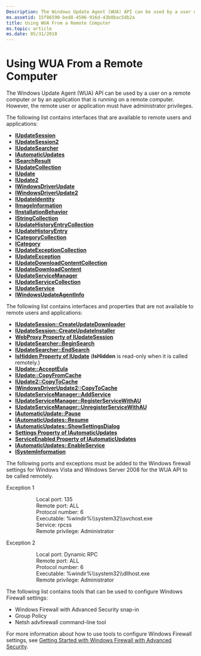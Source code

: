 ```yaml
---
Description: The Windows Update Agent (WUA) API can be used by a user on a remote computer or by an application that is running on a remote computer. However, the remote user or application must have administrator privileges.
ms.assetid: 15f86590-bed8-4506-916d-43b0bac5db2a
title: Using WUA From a Remote Computer
ms.topic: article
ms.date: 05/31/2018
---
```


# Using WUA From a Remote Computer

The Windows Update Agent (WUA) API can be used by a user on a remote computer or by an application that is running on a remote computer. However, the remote user or application must have administrator privileges.

The following list contains interfaces that are available to remote users and applications:

-   [**IUpdateSession**](/windows/desktop/api/Wuapi/nn-wuapi-iupdatesession)
-   [**IUpdateSession2**](/windows/desktop/api/Wuapi/nn-wuapi-iupdatesession2)
-   [**IUpdateSearcher**](/windows/desktop/api/Wuapi/nn-wuapi-iupdatesearcher)
-   [**IAutomaticUpdates**](/windows/desktop/api/Wuapi/nn-wuapi-iautomaticupdates)
-   [**ISearchResult**](/windows/desktop/api/Wuapi/nn-wuapi-isearchresult)
-   [**IUpdateCollection**](/windows/desktop/api/Wuapi/nn-wuapi-iupdatecollection)
-   [**IUpdate**](/windows/desktop/api/Wuapi/nn-wuapi-iupdate)
-   [**IUpdate2**](/windows/desktop/api/Wuapi/nn-wuapi-iupdate2)
-   [**IWindowsDriverUpdate**](/windows/desktop/api/Wuapi/nn-wuapi-iwindowsdriverupdate)
-   [**IWindowsDriverUpdate2**](/windows/desktop/api/Wuapi/nn-wuapi-iwindowsdriverupdate2)
-   [**IUpdateIdentity**](/windows/desktop/api/Wuapi/nn-wuapi-iupdateidentity)
-   [**IImageInformation**](/windows/desktop/api/Wuapi/nn-wuapi-iimageinformation)
-   [**IInstallationBehavior**](/windows/desktop/api/Wuapi/nn-wuapi-iinstallationbehavior)
-   [**IStringCollection**](/windows/desktop/api/Wuapi/nn-wuapi-istringcollection)
-   [**IUpdateHistoryEntryCollection**](/windows/desktop/api/Wuapi/nn-wuapi-iupdatehistoryentrycollection)
-   [**IUpdateHistoryEntry**](/windows/desktop/api/Wuapi/nn-wuapi-iupdatehistoryentry)
-   [**ICategoryCollection**](/windows/desktop/api/Wuapi/nn-wuapi-icategorycollection)
-   [**ICategory**](/windows/desktop/api/Wuapi/nn-wuapi-icategory)
-   [**IUpdateExceptionCollection**](/windows/desktop/api/Wuapi/nn-wuapi-iupdateexceptioncollection)
-   [**IUpdateException**](/windows/desktop/api/Wuapi/nn-wuapi-iupdateexception)
-   [**IUpdateDownloadContentCollection**](/windows/desktop/api/Wuapi/nn-wuapi-iupdatedownloadcontentcollection)
-   [**IUpdateDownloadContent**](/windows/desktop/api/Wuapi/nn-wuapi-iupdatedownloadcontent)
-   [**IUpdateServiceManager**](/windows/desktop/api/Wuapi/nn-wuapi-iupdateservicemanager)
-   [**IUpdateServiceCollection**](/windows/desktop/api/Wuapi/nn-wuapi-iupdateservicecollection)
-   [**IUpdateService**](/windows/desktop/api/Wuapi/nn-wuapi-iupdateservice)
-   [**IWindowsUpdateAgentInfo**](/windows/desktop/api/Wuapi/nn-wuapi-iwindowsupdateagentinfo)

The following list contains interfaces and properties that are not available to remote users and applications:

-   [**IUpdateSession::CreateUpdateDownloader**](/windows/desktop/api/Wuapi/nf-wuapi-iupdatesession-createupdatedownloader)
-   [**IUpdateSession::CreateUpdateInstaller**](/windows/desktop/api/Wuapi/nf-wuapi-iupdatesession-createupdateinstaller)
-   [**WebProxy Property of IUpdateSession**](/windows/desktop/api/Wuapi/nf-wuapi-iupdatesession-get_webproxy)
-   [**IUpdateSearcher::BeginSearch**](/windows/desktop/api/Wuapi/nf-wuapi-iupdatesearcher-beginsearch)
-   [**IUpdateSearcher::EndSearch**](/windows/desktop/api/Wuapi/nf-wuapi-iupdatesearcher-endsearch)
-   [**IsHidden Property of IUpdate**](/windows/desktop/api/Wuapi/nf-wuapi-iupdate-get_ishidden) (**IsHidden** is read-only when it is called remotely.)
-   [**IUpdate::AcceptEula**](/windows/desktop/api/Wuapi/nf-wuapi-iupdate-accepteula)
-   [**IUpdate::CopyFromCache**](/windows/desktop/api/Wuapi/nf-wuapi-iupdate-copyfromcache)
-   [**IUpdate2::CopyToCache**](/windows/desktop/api/Wuapi/nf-wuapi-iupdate2-copytocache)
-   [**IWindowsDriverUpdate2::CopyToCache**](/windows/desktop/api/Wuapi/nf-wuapi-iwindowsdriverupdate2-copytocache)
-   [**IUpdateServiceManager::AddService**](/windows/desktop/api/Wuapi/nf-wuapi-iupdateservicemanager-addservice)
-   [**IUpdateServiceManager::RegisterServiceWithAU**](/windows/desktop/api/Wuapi/nf-wuapi-iupdateservicemanager-registerservicewithau)
-   [**IUpdateServiceManager::UnregisterServiceWithAU**](/windows/desktop/api/Wuapi/nf-wuapi-iupdateservicemanager-unregisterservicewithau)
-   [**IAutomaticUpdate::Pause**](/windows/desktop/api/Wuapi/nf-wuapi-iautomaticupdates-pause)
-   [**IAutomaticUpdates::Resume**](/windows/desktop/api/Wuapi/nf-wuapi-iautomaticupdates-resume)
-   [**IAutomaticUpdates::ShowSettingsDialog**](/windows/desktop/api/Wuapi/nf-wuapi-iautomaticupdates-showsettingsdialog)
-   [**Settings Property of IAutomaticUpdates**](/windows/desktop/api/Wuapi/nf-wuapi-iautomaticupdates-get_settings)
-   [**ServiceEnabled Property of IAutomaticUpdates**](/windows/desktop/api/Wuapi/nf-wuapi-iautomaticupdates-get_serviceenabled)
-   [**IAutomaticUpdates::EnableService**](/windows/desktop/api/Wuapi/nf-wuapi-iautomaticupdates-enableservice)
-   [**ISystemInformation**](/windows/desktop/api/Wuapi/nn-wuapi-isysteminformation)

The following ports and exceptions must be added to the Windows firewall settings for Windows Vista and Windows Server 2008 for the WUA API to be called remotely.

<dl> <dt>

<span id="Exception_1"></span><span id="exception_1"></span><span id="EXCEPTION_1"></span>Exception 1
</dt> <dd> <dl> <dd>Local port: 135</dd> <dd>Remote port: ALL</dd> <dd>Protocol number: 6</dd> <dd>Executable: %windir%\\system32\\svchost.exe</dd> <dd>Service: rpcss</dd> <dd>Remote privilege: Administrator</dd> </dl> </dd> <dt>

<span id="Exception_2"></span><span id="exception_2"></span><span id="EXCEPTION_2"></span>Exception 2
</dt> <dd> <dl> <dd>Local port: Dynamic RPC</dd> <dd>Remote port: ALL</dd> <dd>Protocol number: 6</dd> <dd>Executable: %windir%\\system32\\dllhost.exe</dd> <dd>Remote privilege: Administrator</dd> </dl> </dd> </dl>

The following list contains tools that can be used to configure Windows Firewall settings:

-   Windows Firewall with Advanced Security snap-in
-   Group Policy
-   Netsh advfirewall command-line tool

For more information about how to use tools to configure Windows Firewall settings, see [Getting Started with Windows Firewall with Advanced Security](http://go.microsoft.com/fwlink/p/?linkid=107550).

 

 



